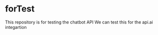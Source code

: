# forTest
This repository is for testing the chatbot API
We can test this for the api.ai integartion
